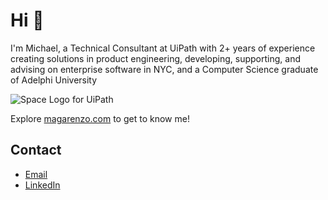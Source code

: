 # Hi 👋

I'm Michael, a Technical Consultant at UiPath with 2+ years of experience creating solutions in product engineering, developing, supporting, and advising on enterprise software in NYC, and a Computer Science graduate of Adelphi University 

![Space Logo for UiPath](https://magarenzo.com/images/logo-uipath-space.jpg)

Explore [magarenzo.com](https://magarenzo.com) to get to know me!

## Contact

* [Email](mailto:contact@magarenzo.com)
* [LinkedIn](https://linkedin.com/in/magarenzo)

